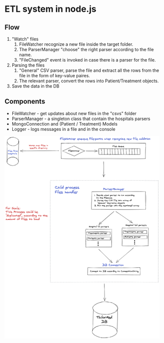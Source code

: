 # ETL system in node.js

## Flow
1. "Watch" files
   1. FileWatcher recognize a new file inside the target folder.
   2. The ParserManager "choose" the right parser according to the file name.
   3. "FileChanged" event is invoked in case there is a parser for the file.
2. Parsing the files
   1. "General" CSV parser, parse the file and extract all the rows from the file in the form of key-value paires. 
   2. The relevant parser, convert the rows into Patient/Treatment objects.
3. Save the data in the DB

## Components
- FileWatcher - get updates about new files in the "csvs" folder
- ParserManager - a singleton class that contain the hospitals parsers
- MongoConnection and (Patient / Treatment) Models
- Logger - logs messages in a file and in the console

![Architecture Sketch](docs/architecture.png)
